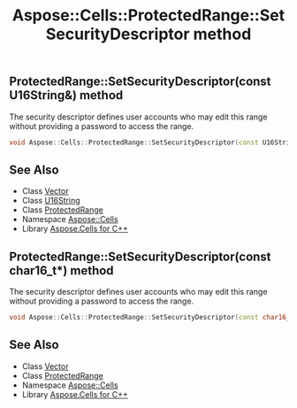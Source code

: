 ﻿---
title: Aspose::Cells::ProtectedRange::SetSecurityDescriptor method
linktitle: SetSecurityDescriptor
second_title: Aspose.Cells for C++ API Reference
description: 'Aspose::Cells::ProtectedRange::SetSecurityDescriptor method. The security descriptor defines user accounts who may edit this range without providing a password to access the range in C++.'
type: docs
weight: 1500
url: /cpp/aspose.cells/protectedrange/setsecuritydescriptor/
---
## ProtectedRange::SetSecurityDescriptor(const U16String\&) method


The security descriptor defines user accounts who may edit this range without providing a password to access the range.

```cpp
void Aspose::Cells::ProtectedRange::SetSecurityDescriptor(const U16String &value)
```

## See Also

* Class [Vector](../../vector/)
* Class [U16String](../../u16string/)
* Class [ProtectedRange](../)
* Namespace [Aspose::Cells](../../)
* Library [Aspose.Cells for C++](../../../)
## ProtectedRange::SetSecurityDescriptor(const char16_t*) method


The security descriptor defines user accounts who may edit this range without providing a password to access the range.

```cpp
void Aspose::Cells::ProtectedRange::SetSecurityDescriptor(const char16_t *value)
```

## See Also

* Class [Vector](../../vector/)
* Class [ProtectedRange](../)
* Namespace [Aspose::Cells](../../)
* Library [Aspose.Cells for C++](../../../)
